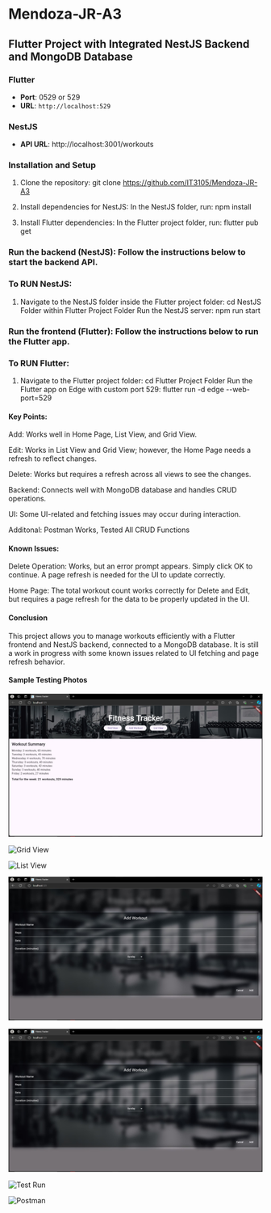 # Mendoza-JR-A3

## Flutter Project with Integrated NestJS Backend and MongoDB Database

### Flutter
- **Port**: 0529 or 529
- **URL**: `http://localhost:529`

### NestJS
- **API URL**: http://localhost:3001/workouts


### Installation and Setup
1. Clone the repository:
git clone https://github.com/IT3105/Mendoza-JR-A3

2. Install dependencies for NestJS: In the NestJS folder, run:
npm install

3. Install Flutter dependencies: In the Flutter project folder, run:
flutter pub get

### Run the backend (NestJS): Follow the instructions below to start the backend API.

### To RUN NestJS:
1. Navigate to the NestJS folder inside the Flutter project folder:
        cd NestJS Folder within Flutter Project Folder
    Run the NestJS server:
        npm run start

### Run the frontend (Flutter): Follow the instructions below to run the Flutter app.

### To RUN Flutter:
1. Navigate to the Flutter project folder:
        cd Flutter Project Folder
    Run the Flutter app on Edge with custom port 529:
        flutter run -d edge --web-port=529



#### Key Points:
Add: Works well in Home Page, List View, and Grid View.

Edit: Works in List View and Grid View; however, the Home Page needs a refresh to reflect changes.

Delete: Works but requires a refresh across all views to see the changes.

Backend: Connects well with MongoDB database and handles CRUD operations.

UI: Some UI-related and fetching issues may occur during interaction.

Additonal: Postman Works, Tested All CRUD Functions

#### Known Issues:
Delete Operation:
Works, but an error prompt appears. Simply click OK to continue. A page refresh is needed for the UI to update correctly.

Home Page:
The total workout count works correctly for Delete and Edit, but requires a page refresh for the data to be properly updated in the UI.

#### Conclusion
This project allows you to manage workouts efficiently with a Flutter frontend and NestJS backend, connected to a MongoDB database. It is still a work in progress with some known issues related to UI fetching and page refresh behavior.


#### Sample Testing Photos

![Home Page](mendozaflutter/assets/homepage.jpg)

![Grid View](mendozaflutter/assetsgrid.jpg)

![List View](mendozaflutter/assets/list.jpg)

![Add Widget](mendozaflutter/assets/add.jpg)

![Edit Widget](mendozaflutter/assets/add.jpg)

![Test Run](mendozaflutter/assets/runfluttertest.jpg)

![Postman](mendozaflutter/assets/postman.jpg)